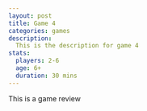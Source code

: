 ```yaml
---
layout: post
title: Game 4
categories: games
description:
  This is the description for game 4
stats:
  players: 2-6
  age: 6+
  duration: 30 mins
---
```

This is a game review